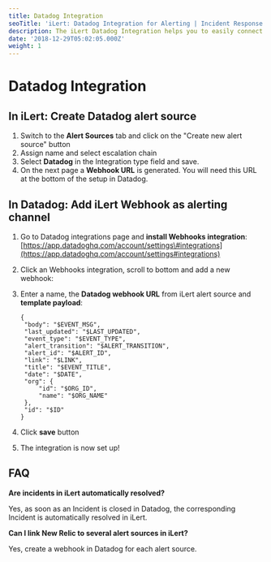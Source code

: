 ```yaml
---
title: Datadog Integration
seoTitle: 'iLert: Datadog Integration for Alerting | Incident Response | Uptime'
description: The iLert Datadog Integration helps you to easily connect iLert with Datadog.
date: '2018-12-29T05:02:05.000Z'
weight: 1
---
```


# Datadog Integration

## In iLert: Create Datadog alert source <a id="alert-source"></a>

1. Switch to the **Alert Sources** tab and click on the "Create new alert source" button
2. Assign name and select escalation chain
3. Select **Datadog** in the Integration type field and save.
4. On the next page a **Webhook URL** is generated. You will need this URL at the bottom of the setup in Datadog.

## In Datadog: Add iLert Webhook as alerting channel <a id="add-webhook"></a>

1. Go to Datadog integrations page and **install Webhooks integration**: [https://app.datadoghq.com/account/settings\#integrations](https://app.datadoghq.com/account/settings#integrations)
2. Click an Webhooks integration, scroll to bottom and add a new webhook:
3. Enter a name, the **Datadog webhook URL** from iLert alert source and **template payload**:

   ```text
   {
    "body": "$EVENT_MSG",
    "last_updated": "$LAST_UPDATED",
    "event_type": "$EVENT_TYPE",
    "alert_transition": "$ALERT_TRANSITION",
    "alert_id": "$ALERT_ID",
    "link": "$LINK",
    "title": "$EVENT_TITLE",
    "date": "$DATE",
    "org": {
        "id": "$ORG_ID",
        "name": "$ORG_NAME"
    },
    "id": "$ID"
   }
   ```

4. Click **save** button
5. The integration is now set up!

## FAQ <a id="faq"></a>

**Are incidents in iLert automatically resolved?**

Yes, as soon as an Incident is closed in Datadog, the corresponding Incident is automatically resolved in iLert.

**Can I link New Relic to several alert sources in iLert?**

Yes, create a webhook in Datadog for each alert source.

